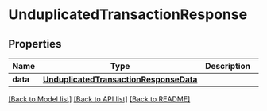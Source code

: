 # UnduplicatedTransactionResponse

## Properties
Name | Type | Description | Notes
------------ | ------------- | ------------- | -------------
**data** | [**UnduplicatedTransactionResponseData**](UnduplicatedTransactionResponseData.md) |  | [optional] 

[[Back to Model list]](../README.md#documentation-for-models) [[Back to API list]](../README.md#documentation-for-api-endpoints) [[Back to README]](../README.md)

